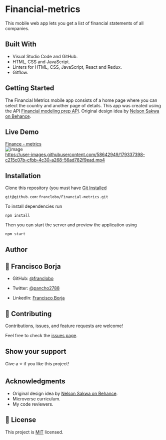 # Financial-metrics
This mobile web app lets you get a list of financial statements of all companies.

## Built With

- Visual Studio Code and GitHub.
- HTML, CSS and JavaScript.
- Linters for HTML, CSS, JavaScript, React and Redux.
- Gitflow.

## Getting Started

The Financial Metrics mobile app consists of a home page where you can select the country and another page of details. This app was created usiing the API [Financial modeling prep API](https://financialmodelingprep.com/developer/docs/).
Original design idea by [Nelson Sakwa on Behance](https://www.behance.net/sakwadesignstudio).

## Live Demo

[Finance - metrics](https://finance-metrics.netlify.app/)<br>
![image](https://user-images.githubusercontent.com/58642949/179337290-d58e6c50-a9d1-4c67-b04c-5473f565b3f2.png)
<br/>
https://user-images.githubusercontent.com/58642949/179337398-c215c07b-cfbb-4c30-a268-56ad782f9ead.mp4

## Installation

Clone this repository (you must have [Git Installed](git@github.com:franclobo/Financial-metrics.git)

`git@github.com:franclobo/Financial-metrics.git`

To install dependencies run

`npm install`

Then you can start the server and preview the application using

`npm start`

## Author

## 👤 Francisco Borja

- GitHub: [@franclobo](https://github.com/franclobo)

- Twitter: [@pancho2788](https://twitter.com/Pancho2788)

- LinkedIn: [Francisco Borja](https://www.linkedin.com/in/francisco-borja-lobato/)

## 🤝 Contributing

Contributions, issues, and feature requests are welcome!

Feel free to check the [issues page](../../issues/).

## Show your support

Give a ⭐️ if you like this project!

## Acknowledgments

- Original design idea by [Nelson Sakwa on Behance](https://www.behance.net/sakwadesignstudio).
- Microverse curriculum.
- My code reviewers.

## 📝 License

This project is [MIT](./LICENSE) licensed.
